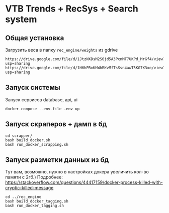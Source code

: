 # VTB Trends + RecSys + Search system

## Общая установка
Загрузить веса в папку `rec_engine/weights` из gdrive
```
https://drive.google.com/file/d/1JtzNXDsM2S6jd5A3PcnMT7UKPd_MrGf4/view?usp=sharing
https://drive.google.com/file/d/1H6hPRxKHWhBKvMfTsSsn4awT5KG7X3xo/view?usp=sharing
```

## Запуск системы
Запуск сервисов database, api, ui

`docker-compose --env-file .env up`


## Запуск скраперов + дамп в бд
```
cd scrapper/
bash build_docker.sh
bash run_docker_scrapping.sh
```

## Запуск разметки данных из бд

Тут вам, возможно, нужно в настройках докера увеличить кол-во памяти с 2гб.)
Подробнее: https://stackoverflow.com/questions/44417159/docker-process-killed-with-cryptic-killed-message

```
cd ../rec_engine
bash build_docker_tagging.sh
bash run_docker_tagging.sh
```




